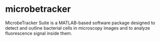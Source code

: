 # microbetracker
MicrobeTracker Suite is a MATLAB-based software package designed to detect and outline bacterial cells in microscopy images and to analyze fluorescence signal inside them. 
